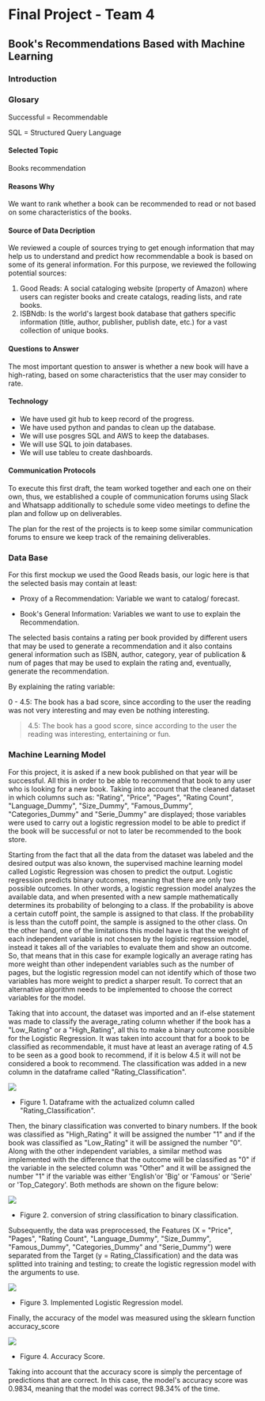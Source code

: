 # Final Project - Team 4

## Book's Recommendations Based with Machine Learning 

### Introduction

### Glosary

Successful = Recommendable

SQL = Structured Query Language

#### Selected Topic
Books recommendation

#### Reasons Why 

We want to rank whether a book can be recommended to read or not based on some characteristics of the books. 

#### Source of Data Decription 

We reviewed a couple of sources trying to get enough information that may help us to understand and predict how recommendable a book is based on some of its general information. For this purpose, we reviewed the following potential sources: 

1) Good Reads: A social cataloging website (property of Amazon) where users can register books and create catalogs, reading lists, and rate books. 
2) ISBNdb: Is the world's largest book database that gathers specific information (title, author, publisher, publish date, etc.) for a vast collection of unique books. 

#### Questions to Answer

The most important question to answer is whether a new book will have a high-rating, based on some characteristics that the user may consider to rate.

#### Technology

- We have used git hub to keep record of the progress.
- We have used python and pandas to clean up the database.
- We will use posgres SQL and AWS to keep the databases.
- We will use SQL to join databases.
- We will use tableu to create dashboards. 


#### Communication Protocols 

To execute this first draft, the team worked together and each one on their own, thus, we established a couple of communication forums using Slack and Whatsapp additionally to schedule some video meetings to define the plan and follow up on deliverables. 

The plan for the rest of the projects is to keep some similar communication forums to ensure we keep track of the remaining deliverables.   

### Data Base 

For this first mockup we used the Good Reads basis, our logic here is that the selected basis may contain at least: 

  - Proxy of a Recommendation: Variable we want to catalog/ forecast. 

  - Book's General Information: Variables we want to use to explain the Recommendation. 

The selected basis contains a rating per book provided by different users that may be used to generate a recommendation and it also contains general information such as ISBN, author, category, year of publication & num of pages that may be used to explain the rating and, eventually, generate the recommendation.  

By explaining the rating variable:

0 - 4.5: The book has a bad score, since according to the user the reading was not very interesting and may even be nothing interesting.

> 4.5: The book has a good score, since according to the user the reading was interesting, entertaining or fun.


### Machine Learning Model 

For this project, it is asked if a new book published on that year will be successful. All this in order to be able to recommend that book to any user who is looking for a new book. Taking into account that the cleaned dataset in which columns such as: "Rating", "Price", "Pages", "Rating Count", "Language_Dummy", "Size_Dummy", "Famous_Dummy", "Categories_Dummy" and "Serie_Dummy" are displayed; those variables were used to carry out a logistic regression model to be able to predict if the book will be successful or not to later be recommended to the book store.

Starting from the fact that all the data from the dataset was labeled and the desired output was also known, the supervised machine learning model called Logistic Regression was chosen to predict the output. Logistic regression predicts binary outcomes, meaning that there are only two possible outcomes. In other words, a logistic regression model analyzes the available data, and when presented with a new sample mathematically determines its probability of belonging to a class. If the probability is above a certain cutoff point, the sample is assigned to that class. If the probability is less than the cutoff point, the sample is assigned to the other class. On the other hand, one of the limitations this model have is that the weight of each independent variable is not chosen by the logistic regression model, instead it takes all of the variables to evaluate them and show an outcome. So, that means that in this case for example logically an average rating has more weight than other independent variables such as the number of pages, but the logistic regression model can not identify which of those two variables has more weight to predict a sharper result. To correct that an alternative algorithm needs to be implemented to choose the correct variables for the model.

Taking that into account, the dataset was imported and an if-else statement was made to classify the average_rating column whether if the book has a "Low_Rating" or a "High_Rating", all this to make a binary outcome possible for the Logistic Regression. It was taken into account that for a book to be classified as recommendable, it must have at least an average rating of 4.5 to be seen as a good book to recommend, if it is below 4.5 it will not be considered a book to recommend. The classification was added in a new column in the dataframe called "Rating_Classification".

![](https://github.com/FernandoLaguna/Team-4-final-project/blob/main/Resources/Binary_classification.png) 

- Figure 1. Dataframe with the actualized column called "Rating_Classification".

Then, the binary classification was converted to binary numbers. If the book was classified as "High_Rating" it will be assigned the number "1" and if the book was classified as "Low_Rating" it will be assigned the number "0". Along with the other independent variables, a similar method was implemented with the difference that the outcome will be classified as "0" if the variable in the selected column was "Other" and it will be assigned the number "1" if the variable was either 'English'or 'Big' or 'Famous' or 'Serie' or 'Top_Category'. Both methods are shown on the figure below:

![](https://github.com/FernandoLaguna/Team-4-final-project/blob/Francisco_Diaz/Resources/Binary_classification.png)

- Figure 2. conversion of string classification to binary classification.

Subsequently, the data was preprocessed, the Features (X = "Price", "Pages", "Rating Count", "Language_Dummy", "Size_Dummy", "Famous_Dummy", "Categories_Dummy" and "Serie_Dummy") were separated from the Target (y = Rating_Classification) and the data was splitted into training and testing; to create the logistic regression model with the arguments to use.

![](https://github.com/FernandoLaguna/Team-4-final-project/blob/Francisco_Diaz/Resources/Model.png)

- Figure 3. Implemented Logistic Regression model.

Finally, the accuracy of the model was measured using the sklearn function accuracy_score

![](https://github.com/FernandoLaguna/Team-4-final-project/blob/Francisco_Diaz/Resources/Output.png)

- Figure 4. Accuracy Score.

Taking into account that the accuracy score is simply the percentage of predictions that are correct. In this case, the model's accuracy score was 0.9834, meaning that the model was correct 98.34% of the time.


